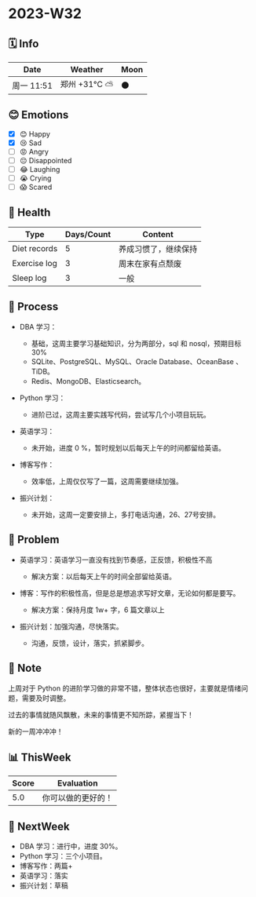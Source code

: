 # 2023-W32

## 🗓️ Info

| Date       | Weather | Moon                                                 |
| -------------- | ------------ | ---- |
| 周一 11:51 | 郑州 +31°C ⛅️  | 🌑 |

## 😊 Emotions

- [x] 😊 Happy
- [x] 😢 Sad
- [ ] 😡 Angry
- [ ] 😔 Disappointed
- [ ] 😂 Laughing
- [ ] 😭 Crying
- [ ] 😱 Scared

## 🍎 Health

| Type         | Days/Count | Content              |
| ------------ | ---------- | -------------------- |
| Diet records | 5          | 养成习惯了，继续保持 |
| Exercise log | 3          | 周末在家有点颓废     |
| Sleep log    | 3          | 一般                 |

## 🚀 Process

- DBA 学习：
    - 基础，这周主要学习基础知识，分为两部分，sql 和 nosql，预期目标 30%
    - SQLite、PostgreSQL、MySQL、Oracle Database、OceanBase 、TiDB。
    - Redis、MongoDB、Elasticsearch。

- Python 学习：
    - 进阶已过，这周主要实践写代码，尝试写几个小项目玩玩。

- 英语学习：
    - 未开始，进度 0 %，暂时规划以后每天上午的时间都留给英语。

- 博客写作：
    - 效率低，上周仅仅写了一篇，这周需要继续加强。

- 振兴计划：
    - 未开始，这周一定要安排上，多打电话沟通，26、27号安排。


## 🚧 Problem

- 英语学习：英语学习一直没有找到节奏感，正反馈，积极性不高
    - 解决方案：以后每天上午的时间全部留给英语。

- 博客：写作的积极性高，但是总是想追求写好文章，无论如何都是要写。
    - 解决方案：保持月度 1w+ 字，6 篇文章以上

- 振兴计划：加强沟通，尽快落实。
    - 沟通，反馈，设计，落实，抓紧脚步。


## 📝 Note

上周对于 Python 的进阶学习做的非常不错，整体状态也很好，主要就是情绪问题，需要及时调整。

过去的事情就随风飘散，未来的事情更不知所踪，紧握当下！

新的一周冲冲冲！

## 📊 ThisWeek

| Score | Evaluation         |
| ----- | ------------------ |
| 5.0   | 你可以做的更好的！ |

## 🎯 NextWeek

- DBA 学习：进行中，进度 30%。
- Python 学习：三个小项目。
- 博客写作：两篇+
- 英语学习：落实
- 振兴计划：草稿
